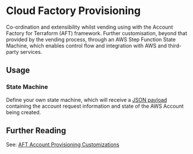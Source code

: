 # Cloud Factory Provisioning

Co-ordination and extensibility whilst vending using with the Account Factory for Terraform (AFT) framework. Further customisation, beyond that provided by the vending process, through an AWS Step Function State Machine, which enables control flow and integration with AWS and third-party services.

## Usage

### State Machine

Define your own state machine, which will receive a [JSON payload](https://github.com/aws-ia/terraform-aws-control_tower_account_factory/tree/main/sources/aft-customizations-repos/aft-account-provisioning-customizations#example-payload) containing the account request information and state of the AWS Account being created.

## Further Reading

See: [AFT Account Provisioning Customizations](https://github.com/aws-ia/terraform-aws-control_tower_account_factory/tree/main/sources/aft-customizations-repos/aft-account-provisioning-customizations)
